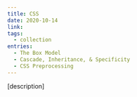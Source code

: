 ```yaml
---
title: CSS
date: 2020-10-14
link:
tags:
  - collection
entries:
  - The Box Model
  - Cascade, Inheritance, & Specificity
  - CSS Preprocessing
---
```


[description]
